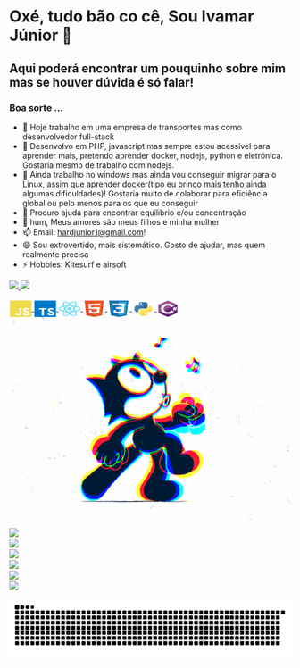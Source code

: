 # Oxé, tudo bão co cê, Sou Ivamar Júnior 👋

## Aqui poderá encontrar um pouquinho sobre mim mas se houver dúvida é só falar!
### Boa sorte ...

- 🔭 Hoje trabalho em uma empresa de transportes mas como desenvolvedor full-stack
- 🌱 Desenvolvo em PHP, javascript mas sempre estou acessível para aprender mais, pretendo aprender docker, nodejs, python e eletrónica.
Gostaria mesmo de trabalho com nodejs.
- 👯 Ainda trabalho no windows mas ainda vou conseguir migrar para o Linux, assim que aprender docker(tipo eu brinco mais tenho ainda algumas dificuldades)! 
Gostaria muito de colaborar para eficiência global ou pelo menos para os que eu conseguir 
- 🤔 Procuro ajuda para encontrar equilibrio e/ou concentração
- 💬 hum, Meus amores são meus filhos e minha mulher 
- 📫 Email: hardjunior1@gmail.com!
- 😄 Sou extrovertido, mais sistemático. Gosto de ajudar, mas quem realmente precisa 
- ⚡ Hobbies: Kitesurf e airsoft

 <div>
  <a href="https://github.com/hardjunior">
  <img height="180em" src="https://github-readme-stats.vercel.app/api?username=hardjunior&show_icons=true&theme=dracula&include_all_commits=true&count_private=true"/>
  <img height="180em" src="https://github-readme-stats.vercel.app/api/top-langs/?username=hardjunior&layout=compact&langs_count=7&theme=dracula"/>
</div>
<br>
<div style="display: inline_block">
  <img align="center" alt="hard-Js" height="30" width="40" src="https://raw.githubusercontent.com/devicons/devicon/master/icons/javascript/javascript-plain.svg">
  <img align="center" alt="hard-Ts" height="30" width="40" src="https://raw.githubusercontent.com/devicons/devicon/master/icons/typescript/typescript-plain.svg">
  <img align="center" alt="hard-React" height="30" width="40" src="https://raw.githubusercontent.com/devicons/devicon/master/icons/react/react-original.svg">
  <img align="center" alt="hard-HTML" height="30" width="40" src="https://raw.githubusercontent.com/devicons/devicon/master/icons/html5/html5-original.svg">
  <img align="center" alt="hard-CSS" height="30" width="40" src="https://raw.githubusercontent.com/devicons/devicon/master/icons/css3/css3-original.svg">
  <img align="center" alt="hard-Python" height="30" width="40" src="https://raw.githubusercontent.com/devicons/devicon/master/icons/python/python-original.svg">
  <img align="center" alt="hard-Csharp" height="30" width="40" src="https://raw.githubusercontent.com/devicons/devicon/master/icons/csharp/csharp-original.svg">
  <img align="right" alt="hard-yoda" src="https://github.com/hardjunior/hardjunior/blob/08eef8639985d619ffde9cfc3dd745fcb208537f/img/hakuna%20matata.gif">
</div>
  
  ##
 
<div> 
  <a href="https://www.youtube.com/channel/UC3rgHPAMFuOzjCUq4NRaW_A" target="_blank"><img src="https://img.shields.io/badge/YouTube-FF0000?style=for-the-badge&logo=youtube&logoColor=white" target="_blank"></a>
  <br>
  <a href="https://www.instagram.com/hardjunior_g11/" target="_blank"><img src="https://img.shields.io/badge/-Instagram-%23E4405F?style=for-the-badge&logo=instagram&logoColor=white" target="_blank"></a>
  <br>
 	<a href="https://www.twitch.tv/hardjunior1" target="_blank"><img src="https://img.shields.io/badge/Twitch-9146FF?style=for-the-badge&logo=twitch&logoColor=white" target="_blank"></a>
    <br>
 <a href="https://discord.gg/ZqjQAJ99" target="_blank"><img src="https://img.shields.io/badge/Discord-7289DA?style=for-the-badge&logo=discord&logoColor=white" target="_blank"></a>
 <br> 
  <a href = "mailto:hardjunior1@gmail.com"><img src="https://img.shields.io/badge/-Gmail-%23333?style=for-the-badge&logo=gmail&logoColor=white" target="_blank"></a>
  <br>
  <a href="https://www.linkedin.com/in/ivamar-j%C3%BAnior-85a5081ba/" target="_blank"><img src="https://img.shields.io/badge/-LinkedIn-%230077B5?style=for-the-badge&logo=linkedin&logoColor=white" target="_blank"></a>
  <br> 
 
  ![Snake animation](https://github.com/hardjunior/hardjunior/blob/output/github-contribution-grid-snake.svg)
 
</div>
